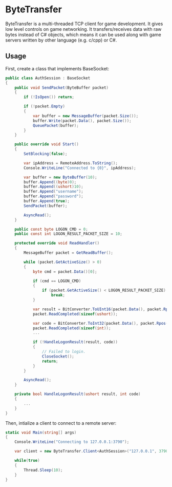 # ByteTransfer

ByteTransfer is a multi-threaded TCP client for game development.
It gives low level controls on game networking. It transfers/receives data with raw bytes instead of C# objects,
which means it can be used along with game servers written by other language (e.g. c/cpp) or C#.

## Usage

First, create a class that implements BaseSocket:

```c#
public class AuthSession : BaseSocket
{
    public void SendPacket(ByteBuffer packet)
    {
        if (!IsOpen()) return;

        if (!packet.Empty)
        {
            var buffer = new MessageBuffer(packet.Size());
            buffer.Write(packet.Data(), packet.Size());
            QueuePacket(buffer);
        }
    }

    public override void Start()
    {
        SetBlocking(false);

        var ipAddress = RemoteAddress.ToString();
        Console.WriteLine("Connected to {0}", ipAddress);

        var buffer = new ByteBuffer(10);
        buffer.Append((byte)0);
        buffer.Append((ushort)10);
        buffer.Append("username");
        buffer.Append("password");
        buffer.Append(true);
        SendPacket(buffer);

        AsyncRead();
    }

    public const byte LOGON_CMD = 0;
    public const int LOGON_RESULT_PACKET_SIZE = 10;

    protected override void ReadHandler()
    {
        MessageBuffer packet = GetReadBuffer();

        while (packet.GetActiveSize() > 0)
        {
            byte cmd = packet.Data()[0];

            if (cmd == LOGON_CMD)
            {
                if (packet.GetActiveSize() < LOGON_RESULT_PACKET_SIZE)
                    break;
            }

            var result = BitConverter.ToUInt16(packet.Data(), packet.Rpos());
            packet.ReadCompleted(sizeof(ushort));

            var code = BitConverter.ToInt32(packet.Data(), packet.Rpos());
            packet.ReadCompleted(sizeof(int));
            ...

            if (!HandleLogonResult(result, code))
            {
                // Failed to login.
                CloseSocket();
                return;
            }
        }

        AsyncRead();
    }

    private bool HandleLogonResult(ushort result, int code)
    {
        ...
    }
}
```

Then, intialize a client to connect to a remote server:

```c#
static void Main(string[] args)
{
    Console.WriteLine("Connecting to 127.0.0.1:3790");

    var client = new ByteTransfer.Client<AuthSession>("127.0.0.1", 3790);

    while(true)
    {
        Thread.Sleep(10);
    }
}
```
